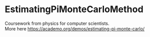 # EstimatingPiMonteCarloMethod
Coursework from physics for computer scientists. <br />
More here https://academo.org/demos/estimating-pi-monte-carlo/
